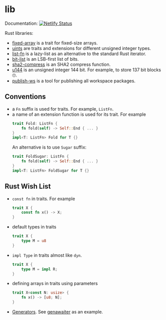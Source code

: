# lib

Documentation: [![Netlify Status](https://api.netlify.com/api/v1/badges/fb9af04c-2f5c-43ed-8d46-88b7e298a4e9/deploy-status)](https://app.netlify.com/sites/natfoam-lib/deploys)

Rust libraries:

- [fixed-array](fixed-array) is a trait for fixed-size arrays.
- [uints](uints) are traits and extensions for different unsigned integer types.
- [list-fn](list-fn) is a lazy-list as an alternative to the standard Rust iterator.
- [bit-list](bit-list) is an LSB-first list of bits.
- [sha2-compress](sha2-compress) is an SHA2 compress function.
- [u144](u144) is an unsigned integer 144 bit. For example, to store 137 bit blocks 🙄.
- [publish-ws](publish-ws) is a tool for publishing all workspace packages.

## Conventions

- a `Fn` suffix is used for traits. For example, `ListFn`.
- a name of an extension function is used for its trait. For example
  ```rust
  trait Fold: ListFn {
      fn fold(self) -> Self::End { ... }
  }
  impl<T: ListFn> Fold for T {}
  ```
  An alternative is to use `Sugar` suffix:
  ```rust
  trait FoldSugar: ListFn {
      fn fold(self) -> Self::End { ... }
  }
  impl<T: ListFn> FoldSugar for T {}
  ```

## Rust Wish List

- `const fn` in traits. For example
  ```rust
  trait X {
      const fn x() -> X;
  }
  ```
- default types in traits
  ```rust
  trait X {
      type M = u8
  }
  ```
- `impl Type` in traits almost like `dyn`.
  ```rust
  trait X {
      type M = impl R;
  }
  ```
- defining arrays in traits using parameters
  ```rust
  trait X<const N: usize> {
      fn x() -> [u8; N];
  }
  ```
- [Generators](https://doc.rust-lang.org/std/ops/trait.Generator.html). See [genawaiter](https://crates.io/crates/genawaiter) as an example.
